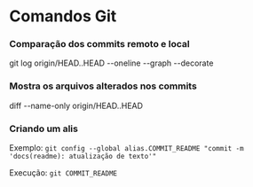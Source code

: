 # Comandos Git

### Comparação dos commits remoto e local  
git log origin/HEAD..HEAD --oneline --graph --decorate

### Mostra os arquivos alterados nos commits  
diff --name-only origin/HEAD..HEAD

### Criando um alis  

Exemplo: `git config --global alias.COMMIT_README "commit -m 'docs(readme): atualização de texto'"`

Execução: `git COMMIT_README`